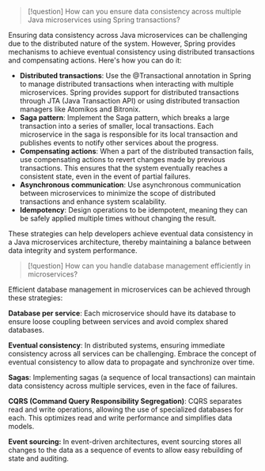 >[!question] How can you ensure data consistency across multiple Java microservices using Spring transactions?

Ensuring data consistency across Java microservices can be challenging due to the distributed nature of the system. However, Spring provides mechanisms to achieve eventual consistency using distributed transactions and compensating actions. Here's how you can do it:

- **Distributed transactions**: Use the @Transactional annotation in Spring to manage distributed transactions when interacting with multiple microservices. Spring provides support for distributed transactions through JTA (Java Transaction API) or using distributed transaction managers like Atomikos and Bitronix.
- **Saga pattern**: Implement the Saga pattern, which breaks a large transaction into a series of smaller, local transactions. Each microservice in the saga is responsible for its local transaction and publishes events to notify other services about the progress.
- **Compensating actions**: When a part of the distributed transaction fails, use compensating actions to revert changes made by previous transactions. This ensures that the system eventually reaches a consistent state, even in the event of partial failures.
- **Asynchronous communication**: Use asynchronous communication between microservices to minimize the scope of distributed transactions and enhance system scalability.
- **Idempotency**: Design operations to be idempotent, meaning they can be safely applied multiple times without changing the result.

These strategies can help developers achieve eventual data consistency in a Java microservices architecture, thereby maintaining a balance between data integrity and system performance.


>[!question] How can you handle database management efficiently in microservices?

Efficient database management in microservices can be achieved through these strategies:

**Database per service**: Each microservice should have its database to ensure loose coupling between services and avoid complex shared databases.

**Eventual consistency**: In distributed systems, ensuring immediate consistency across all services can be challenging. Embrace the concept of eventual consistency to allow data to propagate and synchronize over time.

**Sagas**: Implementing sagas (a sequence of local transactions) can maintain data consistency across multiple services, even in the face of failures.

**CQRS (Command Query Responsibility Segregation)**: CQRS separates read and write operations, allowing the use of specialized databases for each. This optimizes read and write performance and simplifies data models.

**Event sourcing:** In event-driven architectures, event sourcing stores all changes to the data as a sequence of events to allow easy rebuilding of state and auditing.

